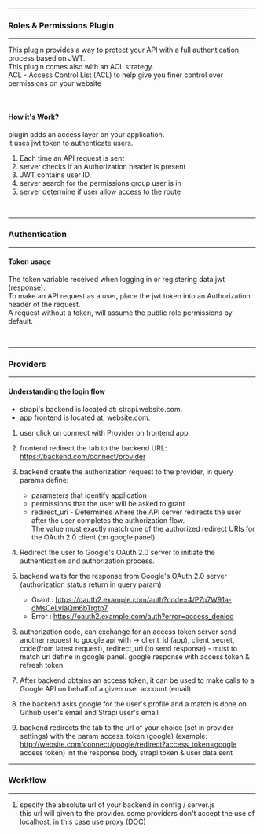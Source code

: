 <hr/>

### **Roles & Permissions Plugin**

<hr/>

This plugin provides a way to protect your API with a full authentication process based on JWT.  
This plugin comes also with an ACL strategy.  
ACL - Access Control List (ACL) to help give you finer control over permissions on your website

<br/>

#### **How it's Work?**

plugin adds an access layer on your application.  
it uses jwt token to authenticate users.

1. Each time an API request is sent
2. server checks if an Authorization header is present
3. JWT contains user ID,
4. server search for the permissions group user is in
5. server determine if user allow access to the route

<br/>

<hr/>

### **Authentication**

<hr/>

#### **Token usage**

The token variable received when logging in or registering data.jwt (response).  
To make an API request as a user, place the jwt token into an Authorization header of the request.  
A request without a token, will assume the public role permissions by default.

<br/>

<hr/>

### **Providers**

<hr/>

#### **Understanding the login flow**

- strapi's backend is located at: strapi.website.com.
- app frontend is located at: website.com.

1. user click on connect with Provider on frontend app.
2. frontend redirect the tab to the backend URL: https://backend.com/connect/provider
3. backend create the authorization request to the provider, in query params define:

   - parameters that identify application
   - permissions that the user will be asked to grant
   - redirect_uri - Determines where the API server redirects the user after the user completes the authorization flow.  
     The value must exactly match one of the authorized redirect URIs for the OAuth 2.0 client (on google panel)

4. Redirect the user to Google's OAuth 2.0 server to initiate the authentication and authorization process.
5. backend waits for the response from Google's OAuth 2.0 server (authorization status return in query param)
   - Grant : https://oauth2.example.com/auth?code=4/P7q7W91a-oMsCeLvIaQm6bTrgtp7
   - Error : https://oauth2.example.com/auth?error=access_denied
6. authorization code, can exchange for an access token
   server send another request to google api with -> client_id (app), client_secret, code(from latest request),
   redirect_uri (to send response) - must to match uri define in google panel.
   google response with access token & refresh token
7. After backend obtains an access token, it can be used to make calls to a Google API on behalf of a given user account (email)
8. the backend asks google for the user's profile and a match is done on Github user's email and Strapi user's email
9. backend redirects the tab to the url of your choice (set in provider settings) with the param access_token (google)
   (example: http://website.com/connect/google/redirect?access_token=google access token)
   int the response body strapi token & user data sent

<hr/>

### **Workflow**

<hr/>

1. specify the absolute url of your backend in config / server.js  
    this url will given to the provider.
   some providers don't accept the use of localhost, in this case use proxy (DOC)
